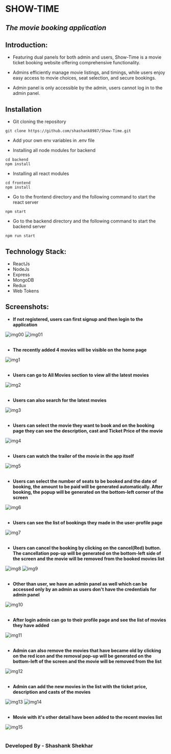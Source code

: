 # SHOW-TIME
## _The movie booking application_




## Introduction:
- Featuring dual panels for both admin and users, Show-Time is a movie ticket booking website offering comprehensive functionality. 

- Admins efficiently manage movie listings, and timings, while users enjoy easy access to movie choices, seat selection, and secure bookings.

- Admin panel is only accessible by the admin, users cannot log in to the admin panel.

## Installation

- Git cloning the repository
```
git clone https://github.com/shashank8987/Show-Time.git
```
- Add your own env variables in .env file

- Installing all node modules for backend
```
cd backend
npm install
```
- Installing all react modules
```
cd frontend
npm install
```
- Go to the frontend directory and the following command to start the react server
```
npm start
```
- Go to the backend directory and the following command to start the backend server
```
npm run start
```

## Technology Stack:

- ReactJs
- NodeJs
- Express
- MongoDB
- Redux
- Web Tokens

## Screenshots:

- **If not registered, users can first signup and then login to the application**

![img00](./images/p17.png)
![img01](./images/p18.png)
<br/>
<br/>

- **The recently added 4 movies will be visible on the home page**

![img1](./images/p1.png)
<br/>
<br/>

- **Users can go to All Movies section to view all the latest movies**

![img2](./images/p2.png)
<br/>
<br/>

- **Users can also search for the latest movies**

![img3](./images/p3.png)
<br/>
<br/>

- **Users can select the movie they want to book and on the booking page they can see the description, cast and Ticket Price of the movie**

![img4](./images/p4.png)
<br/>
<br/>

- **Users can watch the trailer of the movie in the app itself**

![img5](./images/p5.png)
<br/>
<br/>

- **Users can select the number of seats to be booked and the date of booking, the amount to be paid will be generated automatically. After booking, the popup will be generated on the bottom-left corner of the screen**

![img6](./images/p14.png)
<br/>
<br/>

- **Users can see the list of bookings they made in the user-profile page**

![img7](./images/p13.png)
<br/>
<br/>

- **Users can cancel the booking by clicking on the cancel(Red) button. The cancellation pop-up will be generated on the bottom-left side of the screen and the movie will be removed from the booked movies list**

![img8](./images/p15.png)
![img9](./images/p16.png)
<br/>
<br/>

- **Other than user, we have an admin panel as well which can be accessed only by an admin as users don't have the credentials for admin panel**

![img10](./images/p6.png)
<br/>
<br/>

- **After login admin can go to their profile page and see the list of movies they have added**

![img11](./images/p7.png)
<br/>
<br/>

- **Admin can also remove the movies that have became old by clicking on the red icon and the removal pop-up will be generated on the bottom-left of the screen and the movie will be removed from the list**

![img12](./images/p8.png)
<br/>
<br/>

- **Admin can add the new movies in the list with the ticket price, description and casts of the movies**

![img13](./images/p9.png)
![img14](./images/p10.png)
<br/>
<br/>

- **Movie with it's other detail have been added to the recent movies list**

![img15](./images/p12.png)
<br/>
<br/>

### Developed By - Shashank Shekhar






